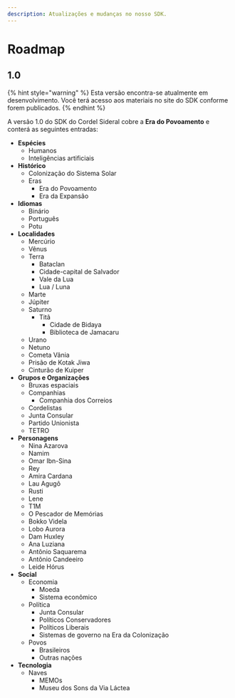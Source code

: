```yaml
---
description: Atualizações e mudanças no nosso SDK.
---
```


# Roadmap

## 1.0

{% hint style="warning" %}
Esta versão encontra-se atualmente em desenvolvimento. Você terá acesso aos materiais no site do SDK conforme forem publicados.
{% endhint %}

A versão 1.0 do SDK do Cordel Sideral cobre a **Era do Povoamento** e conterá as seguintes entradas:

* **Espécies**
  * Humanos
  * Inteligências artificiais
* **Histórico**
  * Colonização do Sistema Solar
  * Eras
    * Era do Povoamento
    * Era da Expansão
* **Idiomas**
  * Binário
  * Português
  * Potu
* **Localidades**
  * Mercúrio
  * Vênus
  * Terra
    * Bataclan
    * Cidade-capital de Salvador
    * Vale da Lua
    * Lua / Luna
  * Marte
  * Júpiter
  * Saturno
    * Titã
      * Cidade de Bidaya
      * Biblioteca de Jamacaru
  * Urano
  * Netuno
  * Cometa Vânia
  * Prisão de Kotak Jiwa
  * Cinturão de Kuiper
* **Grupos e Organizações**
  * Bruxas espaciais
  * Companhias
    * Companhia dos Correios
  * Cordelistas
  * Junta Consular
  * Partido Unionista
  * TETRO
* **Personagens**
  * Nina Azarova
  * Namim
  * Omar Ibn-Sina
  * Rey
  * Amira Cardana
  * Lau Agugô
  * Rusti
  * Lene
  * T1M
  * O Pescador de Memórias
  * Bokko Videla
  * Lobo Aurora
  * Dam Huxley
  * Ana Luziana
  * Antônio Saquarema
  * Antônio Candeeiro
  * Leide Hórus
* **Social**
  * Economia
    * Moeda
    * Sistema econômico
  * Política
    * Junta Consular
    * Políticos Conservadores
    * Políticos Liberais
    * Sistemas de governo na Era da Colonização
  * Povos
    * Brasileiros
    * Outras nações
* **Tecnologia**
  * Naves
    * MEMOs
    * Museu dos Sons da Via Láctea
